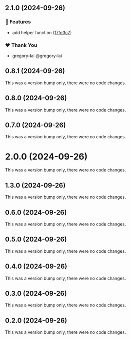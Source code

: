 ## 2.1.0 (2024-09-26)


### 🚀 Features

- add helper function ([17fd3c7](https://github.com/gregory-lai/mono-demo/commit/17fd3c7))

### ❤️  Thank You

- gregory-lai @gregory-lai

## 0.8.1 (2024-09-26)

This was a version bump only, there were no code changes.

## 0.8.0 (2024-09-26)

This was a version bump only, there were no code changes.

## 0.7.0 (2024-09-26)

This was a version bump only, there were no code changes.

# 2.0.0 (2024-09-26)

This was a version bump only, there were no code changes.

## 1.3.0 (2024-09-26)

This was a version bump only, there were no code changes.

## 0.6.0 (2024-09-26)

This was a version bump only, there were no code changes.

## 0.5.0 (2024-09-26)

This was a version bump only, there were no code changes.

## 0.4.0 (2024-09-26)

This was a version bump only, there were no code changes.

## 0.3.0 (2024-09-26)

This was a version bump only, there were no code changes.

## 0.2.0 (2024-09-26)

This was a version bump only, there were no code changes.
